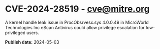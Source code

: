 # CVE-2024-28519 - cve@mitre.org

A kernel handle leak issue in ProcObsrvesx.sys 4.0.0.49 in MicroWorld Technologies Inc eScan Antivirus could allow privilege escalation for low-privileged users.

**Publish date:** 2024-05-03
